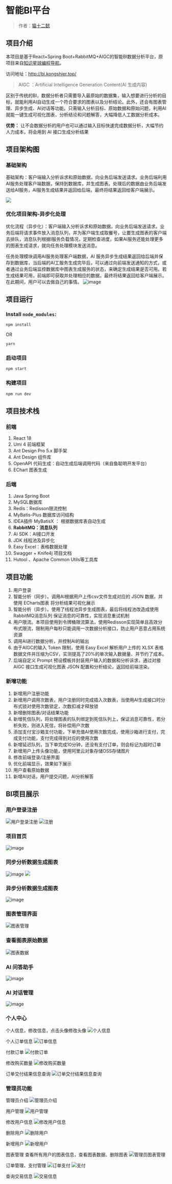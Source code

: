 # 智能BI平台

> 作者：[猫十二懿](https://github.com/kongshier)

## 项目介绍
本项目是基于React+Spring Boot+RabbitMQ+AIGC的智能BI数据分析平台，原项目来自[知识星球编程导航](https://yupi.icu/)。

访问地址：http://bi.kongshier.top/
> AIGC ：Artificial Intelligence Generation Content(AI 生成内容)

区别于传统的BI，数据分析者只需要导入最原始的数据集，输入想要进行分析的目标，就能利用AI自动生成一个符合要求的图表以及分析结论。此外，还会有图表管理、异步生成、AI对话等功能。只需输入分析目标、原始数据和原始问题，利用AI就能一键生成可视化图表、分析结论和问题解答，大幅降低人工数据分析成本。

**优势：** 让不会数据分析的用户也可以通过输入目标快速完成数据分析，大幅节约人力成本，将会用到 AI 接口生成分析结果

## 项目架构图
### 基础架构
基础架构：客户端输入分析诉求和原始数据，向业务后端发送请求。业务后端利用AI服务处理客户端数据，保持到数据库，并生成图表。处理后的数据由业务后端发送给AI服务，AI服务生成结果并返回给后端，最终将结果返回给客户端展示。

![](https://user-images.githubusercontent.com/94662685/248857523-deff2de3-c370-4a9a-9628-723ace5ab4b3.png)
### 优化项目架构-异步化处理
优化流程（异步化）：客户端输入分析诉求和原始数据，向业务后端发送请求。业务后端将请求事件放入消息队列，并为客户端生成取餐号，让要生成图表的客户端去排队，消息队列根据I服务负载情况，定期检查进度，如果AI服务还能处理更多的图表生成请求，就向任务处理模块发送消息。

任务处理模块调用AI服务处理客户端数据，AI 服务异步生成结果返回给后端并保存到数据库，当后端的AI工服务生成完毕后，可以通过向前端发送通知的方式，或者通过业务后端监控数据库中图表生成服务的状态，来确定生成结果是否可用。若生成结果可用，前端即可获取并处理相应的数据，最终将结果返回给客户端展示。在此期间，用户可以去做自己的事情。
![image](https://user-images.githubusercontent.com/94662685/248858431-6dbf41e0-adfe-40cf-94da-f3db6c73b69d.png)


## 项目运行
### Install `node_modules`:
```bash 
npm install 
```
OR
```bash 
yarn
```
### 启动项目
```bash 
npm start
```
### 构建项目
```bash 
npm run dev
```


## 项目技术栈
### 前端
1. React 18
2. Umi 4 前端框架
3. Ant Design Pro 5.x 脚手架
4. Ant Design 组件库 
5. OpenAPI 代码生成：自动生成后端调用代码（来自鱼聪明开发平台）
6. EChart 图表生成


### 后端
1. Java Spring Boot
2. MySQL数据库
3. Redis：Redisson限流控制
4. MyBatis-Plus 数据库访问结构 
5. IDEA插件 MyBatisX ： 根据数据库表自动生成
6. **RabbitMQ：消息队列**
7. AI SDK：AI接口开发
8. JDK 线程池及异步化
9. Easy Excel：表格数据处理
10. Swagger + Knife4j 项目文档
11. Hutool 、Apache Common Utils等工具库

## 项目功能
1. 用户登录
2. 智能分析（同步）。调用AI根据用户上传csv文件生成对应的 JSON 数据，并使用 ECharts图表 将分析结果可视化展示
3. 智能分析（异步）。使用了线程池异步生成图表，最后将线程池改造成使用 RabbitMQ消息队列 保证消息的可靠性，实现消息重试机制
4. 用户限流。本项目使用到令牌桶限流算法，使用Redisson实现简单且高效分布式限流，限制用户每秒只能调用一次数据分析接口，防止用户恶意占用系统资源
5. 调用AI进行数据分析，并控制AI的输出
6. 由于AIGC的输入 Token 限制，使用 Easy Excel 解析用户上传的 XLSX 表格数据文件并压缩为CSV，实测提高了20%的单次输入数据量、并节约了成本。
7. 后端自定义 Prompt 预设模板并封装用户输入的数据和分析诉求，通过对接 AIGC 接口生成可视化图表 JSON 配置和分析结论，返回给前端渲染。
### 新增功能
1. 新增用户注册功能
2. 新增用户调用次数表，用户注册同时完成插入次数表，当使用AI生成接口时分布式锁对使用次数锁定，次数扣减才释放锁
3. 新增删除图表/对话结果功能
4. 新增死信队列，将处理图表的队列绑定到死信队列上，保证消息可靠性，若分析失败，则进入死信，将补偿用户次数
5. 添加支付宝沙箱支付功能，下单充值AI使用次数完成，使用沙箱进行支付，完成支付功能，支付完成得到对应的使用次数
6. 新增延迟队列，当下单完成10分钟，还没有支付订单，则会标记为超时订单
7. 新增用户上传头像功能，使用阿里云对象存储OSS存储图片
8. 修改前端登录/注册界面
9. 优化前端显示，效果如下展示
10. 用户查看原始数据
11. 新增AI对话，用户提交问题，AI分析解答

## BI项目展示
### 用户登录注册
![用户登录注册](./images/README-1689391285070.png)
![注册](./images/README-1689391342301.png)

### 项目首页
![image](https://user-images.githubusercontent.com/94662685/248863020-67959893-4dce-4ea8-bcb1-8482b8e0c094.png)

### 同步分析数据生成图表
![image](https://user-images.githubusercontent.com/94662685/248860079-33574351-bbe4-4cb2-934a-3ffdcbb4cbf1.png)
![](https://user-images.githubusercontent.com/94662685/248860034-3141343f-8a4e-4c1d-8236-382da9abe8b4.png)

### 异步分析数据生成图表
![image](https://user-images.githubusercontent.com/94662685/248860258-2aa7c6ee-fe50-4cb1-982b-72fee4c1f526.png)

### 图表管理界面
![图表管理](./images/README-1689391411165.png)
### 查看图表原始数据
![图表数据](./images/README-1689391475075.png)

### AI 问答助手
![image](https://user-images.githubusercontent.com/94662685/248860583-e3aad1e7-ed4e-4506-aa69-e8b3f1d82046.png)

### AI 对话管理
![image](https://user-images.githubusercontent.com/94662685/248860609-8455b515-7f36-46cc-b512-707ad62d5f9a.png)

### 个人中心
个人信息，修改信息，点击头像修改头像
![个人信息](./images/README-1689391569451.png)

个人订单信息
![订单信息](./images/README-1689391631136.png)

付款订单
![付款订单](./images/README-1689391660775.png)

修改购买数量
![修改购买数量](./images/README-1689392309643.png)

订单交付结果信息查询
![订单交付结果信息查询](./images/README-1689391753285.png)

### 管理员功能
管理员介绍
![管理员介绍](./images/README-1689391825457.png)

用户管理
![用户管理](./images/README-1689399376185.png)

修改用户信息
![修改用户信息](./images/README-1689391925390.png)

删除用户
![删除用户](./images/README-1689392175260.png)

新增用户
![新增用户](./images/README-1689391878030.png)

图表管理
查看所有用户的图表信息，查看图表数据、删除图表
![管理员图表管理](./images/README-1689392222409.png)

订单管理、支付管理
![订单支付](./images/README-1689399466276.png)
![支付](./images/README-1689399487646.png)

查询交易信息
![交易信息](./images/README-1689399518474.png)
